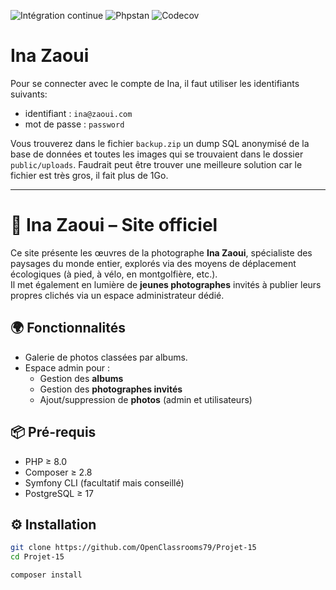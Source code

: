 ![Intégration continue](https://github.com/OpenClassrooms79/Projet-15/actions/workflows/ci.yml/badge.svg)
![Phpstan](https://img.shields.io/badge/phpstan-level%207-green)
![Codecov](https://codecov.io/gh/OpenClassrooms79/Projet-15/branch/main/graph/badge.svg)

# Ina Zaoui

Pour se connecter avec le compte de Ina, il faut utiliser les identifiants suivants:

- identifiant : `ina@zaoui.com`
- mot de passe : `password`

Vous trouverez dans le fichier `backup.zip` un dump SQL anonymisé de la base de données et toutes les images qui se
trouvaient dans le dossier `public/uploads`.
Faudrait peut être trouver une meilleure solution car le fichier est très gros, il fait plus de 1Go.

-----

# 📸 Ina Zaoui – Site officiel

Ce site présente les œuvres de la photographe **Ina Zaoui**, spécialiste des paysages du monde entier, explorés via des
moyens de déplacement écologiques (à pied, à vélo, en montgolfière, etc.).  
Il met également en lumière de **jeunes photographes** invités à publier leurs propres clichés via un espace
administrateur dédié.

## 🌍 Fonctionnalités

- Galerie de photos classées par albums.
- Espace admin pour :
    - Gestion des **albums**
    - Gestion des **photographes invités**
    - Ajout/suppression de **photos** (admin et utilisateurs)

## 📦 Pré-requis

- PHP ≥ 8.0
- Composer ≥ 2.8
- Symfony CLI (facultatif mais conseillé)
- PostgreSQL ≥ 17

## ⚙️ Installation

```bash
git clone https://github.com/OpenClassrooms79/Projet-15
cd Projet-15

composer install
